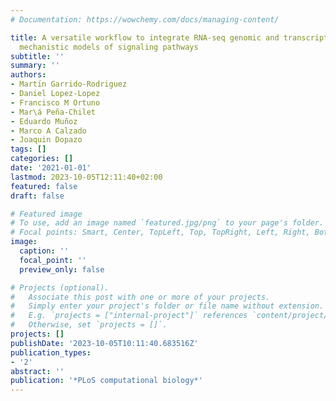 ```yaml
---
# Documentation: https://wowchemy.com/docs/managing-content/

title: A versatile workflow to integrate RNA-seq genomic and transcriptomic data into
  mechanistic models of signaling pathways
subtitle: ''
summary: ''
authors:
- Martı́n Garrido-Rodriguez
- Daniel Lopez-Lopez
- Francisco M Ortuno
- Mar\á Peña-Chilet
- Eduardo Muñoz
- Marco A Calzado
- Joaquin Dopazo
tags: []
categories: []
date: '2021-01-01'
lastmod: 2023-10-05T12:11:40+02:00
featured: false
draft: false

# Featured image
# To use, add an image named `featured.jpg/png` to your page's folder.
# Focal points: Smart, Center, TopLeft, Top, TopRight, Left, Right, BottomLeft, Bottom, BottomRight.
image:
  caption: ''
  focal_point: ''
  preview_only: false

# Projects (optional).
#   Associate this post with one or more of your projects.
#   Simply enter your project's folder or file name without extension.
#   E.g. `projects = ["internal-project"]` references `content/project/deep-learning/index.md`.
#   Otherwise, set `projects = []`.
projects: []
publishDate: '2023-10-05T10:11:40.683516Z'
publication_types:
- '2'
abstract: ''
publication: '*PLoS computational biology*'
---
```

